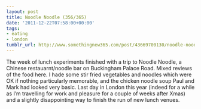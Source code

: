 ```yaml
---
layout: post
title: Noodle Noodle (356/365)
date: '2011-12-22T07:58:00+00:00'
tags:
- eating
- london
tumblr_url: http://www.somethingnew365.com/post/43669700130/noodle-noodle-356365
---
```

The week of lunch experiments finished with a trip to Noodle Noodle, a Chinese restauarnt/noodle bar on Buckingham Palace Road.
Mixed reviews of the food here. I hade some stir fried vegetables and noodles which were OK if nothing particularly memorable, and the chicken noodle soup Paul and Mark had looked very basic.
Last day in London this year (indeed for a while as I’m travelling for work and pleasure for a couple of weeks after Xmas) and a slightly disappointing way to finish the run of new lunch venues.
